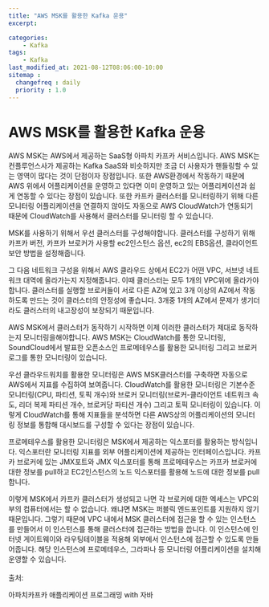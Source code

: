 ```yaml
---
title: "AWS MSK를 활용한 Kafka 운용"
excerpt: 

categories:
    - Kafka
tags:
    - Kafka
last_modified_at: 2021-08-12T08:06:00-10:00
sitemap :
  changefreq : daily
  priority : 1.0
--- 
```

# AWS MSK를 활용한 Kafka 운용

AWS MSK는 AWS에서 제공하는 SaaS형 아파치 카프카 서비스입니다. AWS MSK는 컨플루언스사가 제공하는 Kafka SaaS와 비슷하지만 조금 더 사용자가 핸들링할 수 있는 영역이 많다는 것이 단점이자 장점입니다. 또한 AWS환경에서 작동하기 때문에 AWS 위에서 어플리케이션을 운영하고 있다면 이미 운영하고 있는 어플리케이션과 쉽게 연동할 수 있다는 장점이 있습니다. 또한 카프카 클러스터를 모니터링하기 위해 다른 모니터링 어플리케이션을 연결하지 않아도 자동으로 AWS CloudWatch가 연동되기 때문에 CloudWatch를 사용해서 클러스터를 모니터링 할 수 있습니다.

MSK를 사용하기 위해서 우선 클러스터를 구성해야합니다. 클러스터를 구성하기 위해 카프카 버전, 카프카 브로커가 사용할 ec2인스턴스 옵션, ec2의 EBS옵션, 클라이언트 보안 방법을 설정해줍니다.

그 다음 네트워크 구성을 위해서 AWS 클라우드 상에서 EC2가 어떤 VPC, 서브넷 네트워크 대역에 올라가는지 지정해줍니다. 이때 클러스터는 모두 1개의 VPC위에 올라가야합니다. 클러스터를 실행할 브로커들이 서로 다른 AZ에 있고 3개 이상의 AZ에서 작동하도록 만드는 것이 클러스터의 안정성에 좋습니다. 3개중 1개의 AZ에서 문제가 생기더라도 클러스터의 내고장성이 보장되기 때문입니다.

AWS MSK에서 클러스터가 동작하기 시작하면 이제 이러한 클러스터가 제대로 동작하는지 모니터링을해야합니다. AWS MSK는 CloudWatch를 통한 모니터링, SoundCloud에서 발표한 오픈소스인 프로메테우스를 활용한 모니터링 그리고 브로커 로그를 통한 모니터링이 있습니다. 

우선 클라우드워치를 활용한 모니터링은 AWS MSK클러스터를 구축하면 자동으로 AWS에서 지표를 수집하여 보여줍니다. CloudWatch를 활용한 모니터링은 기본수준 모니터링(CPU, 파티션, 토픽 개수)와 브로커 모니터링(브로커-클라이언트 네트워크 속도, 리더 복제 파티션 개수, 브로커당 파티션 개수) 그리고 토픽 모니터링이 있습니다. 이렇게 CloudWatch를 통해 지표들을 분석하면 다른 AWS상의 어플리케이션의 모니터링 정보를 통합해 대시보드를 구성할 수 있다는 장점이 있습니다.

프로메테우스를 활용한 모니터링은 MSK에서 제공하는 익스포터를 활용하는 방식입니다. 익스포터란 모니터링 지표를 외부 어플리케이션에 제공하는 인터페이스입니다. 카프카 브로커에 있는 JMX포트와 JMX 익스포터를 통해 프로메테우스는 카프카 브로커에 대한 정보를 pull하고 EC2인스턴스의 노드 익스포터를 활용해 노드에 대한 정보를 pull합니다.

이렇게 MSK에서 카프카 클러스터가 생성되고 나면 각 브로커에 대한 엑세스는 VPC외부의 컴퓨터에서는 할 수 없습니다. 왜냐면 MSK는 퍼블릭 엔드포인트를 지원하지 않기 때문입니다. 그렇기 때문에 VPC 내에서 MSK 클러스터에 접근을 할 수 있는 인스턴스를 만들어서 이 인스턴스를 통해 클러스터에 접근하는 방법을 씁니다. 이 인스턴스에 인터넷 게이트웨이와 라우팅테이블을 적용해 외부에서 인스턴스에 접근할 수 있도록 만들어줍니다. 해당 인스턴스에 프로메테우스, 그라파나 등 모니터링 어플리케이션을 설치해 운영할 수 있습니다.
<br>
<br>
출처: 

아파치카프카 애플리케이션 프로그래밍 with 자바